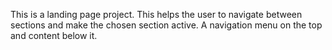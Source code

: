 This is a landing page project. This helps the user to navigate between sections and make the chosen section active.
A navigation menu on the top and content below it.
